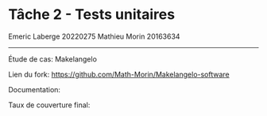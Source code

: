 # Tâche 2 - Tests unitaires

Emeric Laberge 20220275
Mathieu Morin 20163634

---

Étude de cas: Makelangelo

Lien du fork: https://github.com/Math-Morin/Makelangelo-software

Documentation:

Taux de couverture final:
